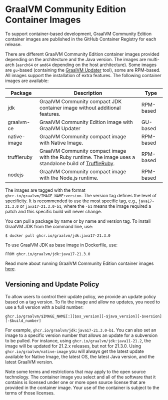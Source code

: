 # GraalVM Community Edition Container Images

To support container-based development, GraalVM Community Edition container images are published in the GitHub Container Registry for each release.

There are different GraalVM Community Edition container images provided depending on the architecture and the Java version.
The images are multi-arch (`aarch64` or `amd64` depending on the host architecture).
Some images are `gu`-based (containing the [GraalVM Updater](https://github.com/oracle/graal/blob/master/docs/reference-manual/graalvm-updater.md) tool), some are RPM-based.
All images support the installation of extra features. The following container images are available:

| Package      | Description                                                                                                                                                | Type      |
|--------------|------------------------------------------------------------------------------------------------------------------------------------------------------------|-----------|
| jdk          | GraalVM Community compact JDK container image without additional features.                                                                                 | RPM-based |
| graalvm-ce   | GraalVM Community Edition image with GraalVM Updater                                                                                                       | GU-based  |
| native-image |  GraalVM Community compact image with Native Image.                                                                                                        | RPM-based |
| truffleruby  | GraalVM Community compact image with the Ruby runtime. The image uses a standalone build of [TruffleRuby](https://github.com/oracle/truffleruby/releases). | RPM-based |
| nodejs       | GraalVM Community compact image with the Node.js runtime.                                                                                                  | RPM-based |

The images are tagged with the format `ghcr.io/graalvm/IMAGE_NAME:version`.
The version tag defines the level of specificity.
It is recommended to use the most specific tag, e.g., `java17-21.3.0` or `java17-21.3.0-b1`, where the `-b1` means the image required a patch and this specific build will never change.

You can pull a package by name or by name and version tag.
To install GraalVM JDK from the command line, use:
```
$ docker pull ghcr.io/graalvm/jdk:java17-21.3.0
```
To use GraalVM JDK as base image in Dockerfile, use:
```
FROM ghcr.io/graalvm/jdk:java17-21.3.0
```

Read more about running GraalVM Community Edition container images [here](https://www.graalvm.org/docs/getting-started/container-images).

## Versioning and Update Policy

To allow users to control their update policy, we provide an update policy based on a tag version.
To fix the image and allow no updates, you need to use a full version with a build number:
```
ghcr.io/graalvm/$IMAGE_NAME[:][$os_version][-$java_version][-$version][-$build_number]
```
For example, `ghcr.io/graalvm/jdk:java17-21.3.0-b1`.
You can also set an image to a specific version number that allows an update for a subversion to be pulled.
For instance, using `ghcr.io/graalvm/jdk:java11-21.2`, the image will be updated for 21.2.x releases, but not for 21.3.0.
Using `ghcr.io/graalvm/native-image` you will always get the latest update available for Native Image, the latest OS, the latest Java version, and the latest GraalVM version.

Note some terms and restrictions that may apply to the open source technology.
The container image you select and all of the software that it contains is licensed under one or more open source license that are provided in the container image. Your use of the container is subject to the terms of those licenses.
